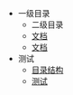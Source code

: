 <!-- docs/_sidebar.md -->

- 一级目录
  - 二级目录
   - [文档](docs/1.md)
   - [文档](docs/1.md)
- 测试
  - [目录结构](/目录结构)
  - [测试](/测试)
